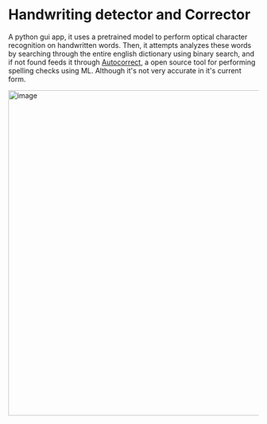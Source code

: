 # Handwriting detector and Corrector 
A python gui app, it uses a pretrained model to perform optical character recognition on handwritten words. 
Then, it attempts analyzes these words by searching through the entire english dictionary using binary search, and if not found feeds it through <a href="https://github.com/filyp/autocorrect">Autocorrect</a>, 
a open source tool for performing spelling checks using ML. Although it's not very accurate in it's current form.

<img width="653" alt="image" src="https://user-images.githubusercontent.com/69230048/178080816-64daa8d4-f33f-4b4a-bbba-ec614ed97afc.png">
